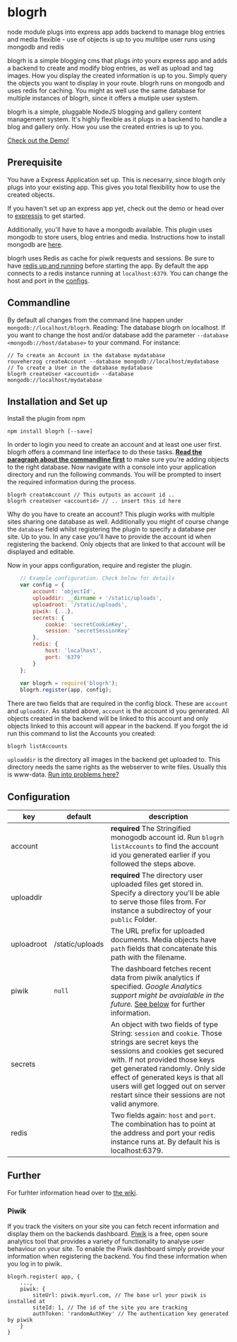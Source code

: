 # blogrh
node module
plugs into express app
adds backend to manage blog entries and media
flexible - use of objects is up to you
multilpe user
runs using mongodb and redis

blogrh is a simple blogging cms that plugs into yourx express app and adds a backend to create and modify blog entries, as well as upload and tag images. How you display the created information is up to you. Simply query the objects you want to display in your route. blogrh runs on mongodb and uses redis for caching. You might as well use the same database for multiple instances of blogrh, since it offers a mutiple user system.

blogrh is a simple, pluggable NodeJS blogging and gallery content management system. It's highly flexible as it plugs in a backend to handle a blog and gallery only. How you use the created entries is up to you.

[Check out the Demo!](http://demo.rouvenherzog.me)

## Prerequisite
You have a Express Application set up. This is necesarry, since blogrh only plugs into your existing app. This gives you total flexibility how to use the created objects.

If you haven't set up an express app yet, check out the demo or head over to [expressjs](http://www.expressjs.com) to get started.

Additionally, you'll have to have a mongodb available. This plugin uses mongodb to store users, blog entries and media. Instructions how to install mongodb are [here](http://docs.mongodb.org/manual/installation/).

blogrh uses Redis as cache for piwik requests and sessions. Be sure to have [redis up and running](http://redis.io/topics/quickstart) before starting the app. By default the app connects to a redis instance running at `localhost:6379`. You can change the host and port in the [configs](#configuration).

## Commandline
By default all changes from the command line happen under `mongodb://localhost/blogrh`. Reading: The database blogrh on localhost. If you want to change the host and/or database add the parameter `--database <mongodb://host/database>` to your command. For instance:
    
    // To create an Account in the database mydatabase
    rouveherzog createAccount --database mongodb://localhost/mydatabase
    // To create a User in the database mydatabase
    blogrh createUser <accountid> --database mongodb://localhost/mydatabase

## Installation and Set up
Install the plugin from npm

	npm install blogrh [--save]

In order to login you need to create an account and at least one user first.
blogrh offers a command line interface to do these tasks. [**Read the paragraph about the commandline first**](#commandline) to make sure you're adding objects to the right database. Now navigate with a console
into your application directory and run the following commands. You will be prompted to insert the required information during the process. 

    blogrh createAccount // This outputs an account id ..
	blogrh createUser <accountid> // .. insert this id here
	
Why do you have to create an account? This plugin works with multiple sites sharing one database as well. Additionally you might of course change the `database` field whilst registering the plugin to specify a database per site. Up to you. In any case you'll have to provide the account id when registering the backend. Only objects that are linked to that account will be displayed and editable.

Now in your apps configuration, require and register the plugin.

``` javascript
    // Example configuration. Check below for details
    var config = {
	    account: 'objectId',
	    uploaddir: __dirname + '/static/uploads',
	    uploadroot: '/static/uploads',
	    piwik: {...},
	    secrets: {
	        cookie: 'secretCookieKey',
	        session: 'secretSessionKey'
	    },
	    redis: {
	        host: 'localhost',
	        port: '6379'
	    }
	};
	
	var blogrh = require('blogrh');
	blogrh.register(app, config);
```

There are two fields that are required in the config block. These are `account` and `uploaddir`.
As stated above, `account` is the account id you generated. All objects created in the backend will be linked to this account and only objects linked to this account will appear in the backend. If you forgot the id run this command to list the Accounts you created:
    
    blogrh listAccounts

`uploaddir` is the directory all images in the backend get uploaded to. This directory needs the same rights as the webserver to write files. Usually this is www-data. [Run into problems here?](https://www.google.de/search?q=how%20to%20change%20directory%20permission%20in%20...)

## Configuration
| key | default | description |
|-----|---------|-------------|
| account || **required** The Stringified monogodb account id. Run `blogrh listAccounts` to find the account id you generated earlier if you followed the steps above.
| uploaddir|| **required** The directory user uploaded files get stored in. Specify a directory you'll be able to serve those files from. For instance a subdirectoy of your `public` Folder.
| uploadroot| /static/uploads | The URL prefix for uploaded documents. Media objects have `path` fields that concatenate this path with the filename.
| piwik| `null` | The dashboard fetches recent data from piwik analytics if specified. *Google Analytics support might be avaialable in the future.*  [See below](#piwik) for further information.
| secrets || An object with two fields of type String: `session` and `cookie`. Those strings are secret keys the sessions and cookies get secured with. If not provided those keys get generated randomly. Only side effect of generated keys is that all users will get logged out on server restart since their sessions are not valid anymore.
| redis || Two fields again: `host` and `port`. The combination has to point at the address and port your redis instance runs at. By default his is localhost:6379.

## Further
For furhter information head over to [the wiki](https://github.com/rouvenherzog/blogrh/wiki/00-Home).

### Piwik
If you track the visiters on your site you can fetch recent information and display them on the backends dashboard. [Piwik](http://www.piwik.org) is a free, open soure analytics tool that provides a variety of functionality to analyse user behaviour on your site.
To enable the Piwik dashboard simply provide your information when registering the backend. You find these information when you log in to piwik.

    blogrh.register( app, {
        ...,
        piwik: {
            siteUrl: piwik.myurl.com, // The base url your piwik is installed at
            siteId: 1, // The id of the site you are tracking
            authToken: 'randomAuthKey' // The authentication key generated by piwik
        }
    }
